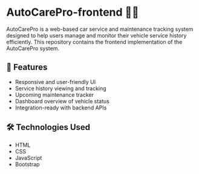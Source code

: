 # AutoCarePro-frontend 🚗🔧

AutoCarePro is a web-based car service and maintenance tracking system designed to help users manage and monitor their vehicle service history efficiently. This repository contains the frontend implementation of the AutoCarePro system.

## 🚀 Features

- Responsive and user-friendly UI
- Service history viewing and tracking
- Upcoming maintenance tracker
- Dashboard overview of vehicle status
- Integration-ready with backend APIs

## 🛠️ Technologies Used

- HTML
- CSS
- JavaScript
- Bootstrap


